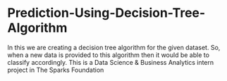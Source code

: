 # Prediction-Using-Decision-Tree-Algorithm
In this we are creating a decision tree algorithm for the given dataset. So, when a new data is provided to this algorithm then it would be able to classify accordingly. This is a Data Science &amp; Business Analytics intern project in The Sparks Foundation
